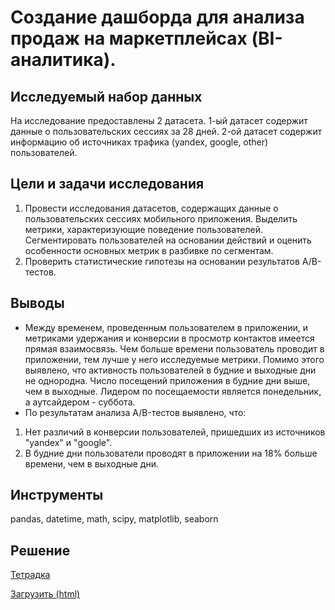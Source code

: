 # Создание дашборда для анализа продаж на маркетплейсах (BI-аналитика).

## Исследуемый набор данных
На исследование предоставлены 2 датасета. 1-ый датасет содержит данные о пользовательских сессиях за 28 дней.
2-ой датасет содержит информацию об источниках трафика (yandex, google, other) пользователей.
## Цели и задачи исследования
1. Провести исследования датасетов, содержащих данные о пользовательских сессиях мобильного приложения. Выделить метрики, характеризующие поведение пользователей. Сегментировать пользователей на основании действий и оценить особенности основных метрик в разбивке по сегментам.
2. Проверить статистические гипотезы на основании результатов A/B-тестов.
## Выводы
  * Между временем, проведенным пользователем в приложении, и метриками удержания и конверсии в просмотр контактов имеется прямая взаимосвязь. Чем больше времени пользователь проводит в приложении, тем лучше у него исследуемые метрики. Помимо этого выявлено, что активность пользователей в будние и выходные дни не однородна. Число посещений приложения в будние дни выше, чем в выходные. Лидером по посещаемости является понедельник, а аутсайдером - суббота.
  * По результатам анализа A/B-тестов выявлено, что:
  1. Нет различий в конверсии пользователей, пришедших из источников "yandex" и "google".
  2. В будние дни пользователи проводят в приложении на 18% больше времени, чем в выходные дни.
## Инструменты
pandas, datetime, math, scipy, matplotlib, seaborn
## Решение
[Тетрадка](https://github.com/anik2-y/Portfolio/blob/main/Mobile_app/8671d3bf-143f-48e9-b84f-c23639b8d119.ipynb)

[Загрузить (html)](https://disk.yandex.ru/d/lC5LXv3gLb37Eg)

